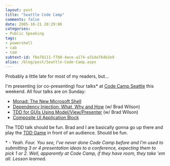 ```yaml
---
layout: post
title: "Seattle Code Camp"
comments: false
date: 2005-10-21 20:29:00
categories:
- Public Speaking
tags:
- powershell
- cab
- tdd
subtext-id: f0a78111-f7b0-4ace-a174-a31da764b2e9
alias: /blog/post/Seattle-Code-Camp.aspx
---
```


Probably a little late for most of my readers, but...

I'm presenting (or co-presenting) four talks\* at [Code Camp Seattle][1]
this weekend. All four talks are on Sunday:

* [Monad: The New Microsoft Shell](http://pacwest.ms/codecamp/sea/1/sessions.html#monad)
* [Dependency Injection: What, Why and How](http://pacwest.ms/codecamp/sea/1/sessions.html#dependency_injection)
  (w/ Brad Wilson)
* [TDD for GUIs Using Model/View/Presenter](http://pacwest.ms/codecamp/sea/1/sessions.html#tdd_gui)
  (w/ Brad Wilson)
* [Composite UI Application Block](http://pacwest.ms/codecamp/sea/1/sessions.html#ui_cab)

The TDD talk should be fun. Brad and I are basically gonna go up there and play
the [TDD Game](http://www.peterprovost.org/archive/2005/08/29/7377.aspx) in
front of an audience. Should be fun.

\* - *Yeah. Four. You see, I've never done Code Camp before and I'm used to
submitting 3 or 4 presentation ideas to a conference, expecting them to pick
1 or 2. Well, apparently at Code Camp, if they have room, they take 'em all.
Lesson learned.*

[1]: http://pacwest.ms/codecamp/sea/1/
